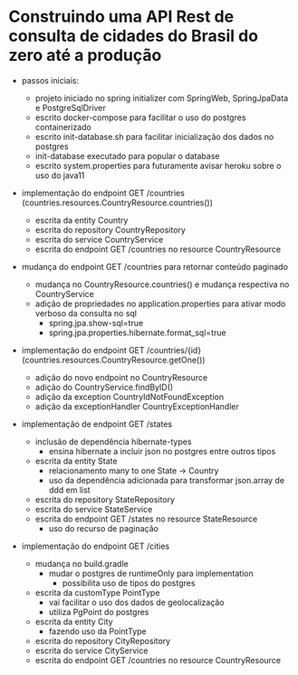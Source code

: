 <h1> Construindo uma API Rest de consulta de cidades do Brasil do zero até a produção </h1>

- passos iniciais:
    - projeto iniciado no spring initializer com SpringWeb, SpringJpaData e PostgreSqlDriver
    - escrito docker-compose para facilitar o uso do postgres containerizado
    - escrito init-database.sh para facilitar inicialização dos dados no postgres
    - init-database executado para popular o database
    - escrito system.properties para futuramente avisar heroku sobre o uso do java11

- implementação do endpoint GET /countries (countries.resources.CountryResource.countries())
    - escrita da entity Country
    - escrita do repository CountryRepository
    - escrita do service CountryService
    - escrita do endpoint GET /countries no resource CountryResource
    
- mudança do endpoint GET /countries para retornar conteúdo paginado
    - mudança no CountryResource.countries() e mudança respectiva no CountryService
    - adição de propriedades no application.properties para ativar modo verboso da consulta no sql
        - spring.jpa.show-sql=true
        - spring.jpa.properties.hibernate.format_sql=true
        
- implementação do endpoint GET /countries/{id} (countries.resources.CountryResource.getOne())
    - adição do novo endpoint no CountryResource
    - adição do CountryService.findByID()
    - adição da exception CountryIdNotFoundException
    - adição da exceptionHandler CountryExceptionHandler

- implementação de endpoint GET /states
    - inclusão de dependência hibernate-types
        - ensina hibernate a incluir json no postgres entre outros tipos
    - escrita da entity State
        - relacionamento many to one State -> Country
        - uso da dependência adicionada para transformar json.array de ddd em list
    - escrita do repository StateRepository
    - escrita do service StateService
    - escrita do endpoint GET /states no resource StateResource
        - uso do recurso de paginação

- implementação do endpoint GET /cities
    - mudança no build.gradle
        - mudar o postgres de runtimeOnly para implementation
            - possibilita uso de tipos do postgres
    - escrita da customType PointType
        - vai facilitar o uso dos dados de geolocalização
        - utiliza PgPoint do postgres
    - escrita da entity City
        - fazendo uso da PointType
    - escrita do repository CityRepository
    - escrita do service CityService
    - escrita do endpoint GET /countries no resource CountryResource
    